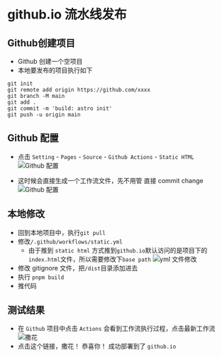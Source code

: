 # github.io 流水线发布
## Github创建项目

- Github 创建一个空项目
- 本地要发布的项目执行如下
```
git init
git remote add origin https://github.com/xxxx
git branch -M main
git add .
git commit -m 'build: astro init'
git push -u origin main
```

## Github 配置

- 点击 `Setting` - `Pages` - `Source` - `Github Actions` - `Static HTML`
  ![Github 配置](/tools/github/github-setting-pages.png)

- 这时候会直接生成一个工作流文件，先不用管 直接 commit change
  ![Github 配置](/tools/github/github-workflow.png)

## 本地修改

- 回到本地项目中，执行`git pull`
- 修改`/.github/workflows/static.yml`
  - 由于推到 `static html` 方式推到`github.io`默认访问的是项目下的`index.html`文件，所以需要修改下`base path`
    ![yml 文件修改](/tools/github/yml.png)
- 修改 gitignore 文件，把`/dist`目录添加进去
- 执行 `pnpm build`
- 推代码

## 测试结果
- 在 `Github` 项目中点击 `Actions` 会看到工作流执行过程，点击最新工作流
![撒花](/tools/github/ending.png)
- 点击这个链接，撒花！ 恭喜你！ 成功部署到了 `github.io`
